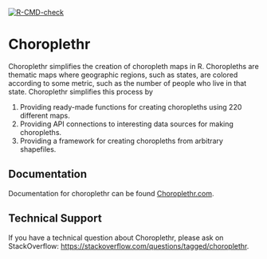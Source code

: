 <!-- badges: start -->
[![R-CMD-check](https://github.com/arilamstein/choroplethr/actions/workflows/R-CMD-check.yaml/badge.svg)](https://github.com/arilamstein/choroplethr/actions/workflows/R-CMD-check.yaml)
<!-- badges: end -->

# Choroplethr

Choroplethr simplifies the creation of choropleth maps in R. Choropleths are thematic maps where geographic regions, such as states, are colored according to some metric, such as the number of people who live in that state. Choroplethr simplifies this process by
    
1. Providing ready-made functions for creating choropleths using 220 different maps.
2. Providing API connections to interesting data sources for making choropleths.
3. Providing a framework for creating choropleths from arbitrary shapefiles.

## Documentation

Documentation for choroplethr can be found [Choroplethr.com](http://www.Choroplethr.com).

## Technical Support

If you have a technical question about Choroplethr, please ask on StackOverflow: https://stackoverflow.com/questions/tagged/choroplethr.
